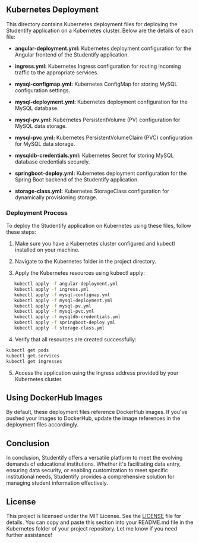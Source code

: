 ## Kubernetes Deployment

This directory contains Kubernetes deployment files for deploying the Studentify application on a Kubernetes cluster. Below are the details of each file:

- **angular-deployment.yml:** Kubernetes deployment configuration for the Angular frontend of the Studentify application.

- **ingress.yml:** Kubernetes Ingress configuration for routing incoming traffic to the appropriate services.

- **mysql-configmap.yml:** Kubernetes ConfigMap for storing MySQL configuration settings.

- **mysql-deployment.yml:** Kubernetes deployment configuration for the MySQL database.

- **mysql-pv.yml:** Kubernetes PersistentVolume (PV) configuration for MySQL data storage.

- **mysql-pvc.yml:** Kubernetes PersistentVolumeClaim (PVC) configuration for MySQL data storage.

- **mysqldb-credentials.yml:** Kubernetes Secret for storing MySQL database credentials securely.

- **springboot-deploy.yml:** Kubernetes deployment configuration for the Spring Boot backend of the Studentify application.

- **storage-class.yml:** Kubernetes StorageClass configuration for dynamically provisioning storage.

### Deployment Process

To deploy the Studentify application on Kubernetes using these files, follow these steps:

1. Make sure you have a Kubernetes cluster configured and kubectl installed on your machine.

2. Navigate to the Kubernetes folder in the project directory.

3. Apply the Kubernetes resources using kubectl apply:
```bash
   kubectl apply -f angular-deployment.yml
   kubectl apply -f ingress.yml
   kubectl apply -f mysql-configmap.yml
   kubectl apply -f mysql-deployment.yml
   kubectl apply -f mysql-pv.yml
   kubectl apply -f mysql-pvc.yml
   kubectl apply -f mysqldb-credentials.yml
   kubectl apply -f springboot-deploy.yml
   kubectl apply -f storage-class.yml
```
4. Verify that all resources are created successfully:

```bash
kubectl get pods
kubectl get services
kubectl get ingresses
```
5. Access the application using the Ingress address provided by your Kubernetes cluster.

## Using DockerHub Images

By default, these deployment files reference DockerHub images. If you've pushed your images to DockerHub, update the image references in the deployment files accordingly.

## Conclusion 
In conclusion, Studentify offers a versatile platform to meet the evolving demands of educational institutions. Whether it's facilitating data entry, ensuring data security, or enabling customization to meet specific institutional needs, Studentify provides a comprehensive solution for managing student information effectively.

## License 
This project is licensed under the MIT License. See the [LICENSE](./k8s/LICENSE) file for details. You can copy and paste this section into your README.md file in the Kubernetes folder of your project repository. Let me know if you need further assistance!
